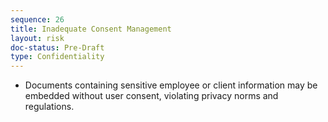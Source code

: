 ```yaml
---
sequence: 26
title: Inadequate Consent Management
layout: risk
doc-status: Pre-Draft
type: Confidentiality
---
```


- Documents containing sensitive employee or client information may be embedded without user consent, violating privacy norms and regulations.

